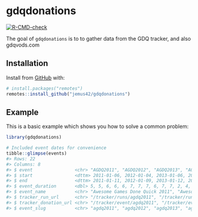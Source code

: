 
<!-- README.md is generated from README.Rmd. Please edit that file -->

# gdqdonations

<!-- badges: start -->

[![R-CMD-check](https://github.com/jemus42/gdqdonations/workflows/R-CMD-check/badge.svg)](https://github.com/jemus42/gdqdonations/actions)
<!-- badges: end -->

The goal of `gdqdonations` is to to gather data from the GDQ tracker,
and also gdqvods.com

## Installation

Install from [GitHub](https://github.com/) with:

``` r
# install.packages("remotes")
remotes::install_github("jemus42/gdqdonations")
```

## Example

This is a basic example which shows you how to solve a common problem:

``` r
library(gdqdonations)

# Included event dates for convenience
tibble::glimpse(events)
#> Rows: 22
#> Columns: 8
#> $ event                <chr> "AGDQ2011", "AGDQ2012", "AGDQ2013", "AGDQ2014", "…
#> $ start                <dttm> 2011-01-06, 2012-01-04, 2013-01-06, 2014-01-05, …
#> $ end                  <dttm> 2011-01-11, 2012-01-09, 2013-01-12, 2014-01-11, …
#> $ event_duration       <dbl> 5, 5, 6, 6, 6, 7, 7, 7, 6, 7, 7, 2, 4, 5, 6, 7, 6…
#> $ event_name           <chr> "Awesome Games Done Quick 2011", "Awesome Games D…
#> $ tracker_run_url      <chr> "/tracker/runs/agdq2011", "/tracker/runs/agdq2012…
#> $ tracker_donation_url <chr> "/tracker/event/agdq2011", "/tracker/event/agdq20…
#> $ event_slug           <chr> "agdq2011", "agdq2012", "agdq2013", "agdq2014", "…
```
